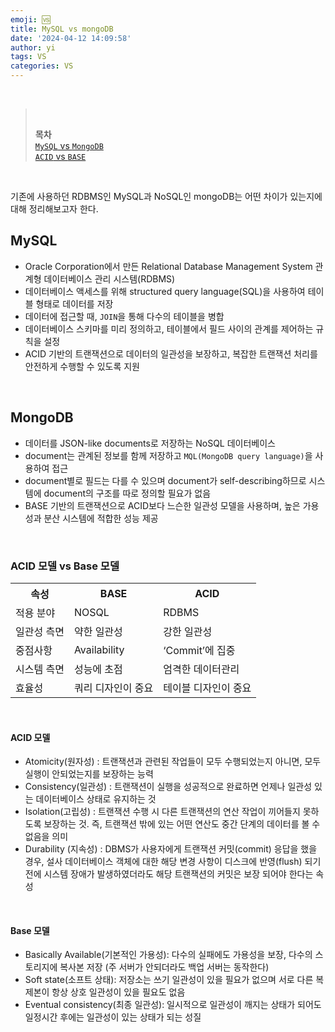 ```yaml
---
emoji: 🆚
title: MySQL vs mongoDB
date: '2024-04-12 14:09:58'
author: yi
tags: VS
categories: VS
---
```

<br>

> <br>
>
> **목차** <br>
> [`MySQL` vs `MongoDB`](#mysql) <br>
> [`ACID` vs `BASE`](#acid-모델-vs-base-모델)
> <br>

<br>

기존에 사용하던 RDBMS인 MySQL과 NoSQL인 mongoDB는 어떤 차이가 있는지에 대해 정리해보고자 한다.
<br>

## MySQL
- Oracle Corporation에서 만든 Relational Database Management System 관계형 데이터베이스 관리 시스템(RDBMS)
- 데이터베이스 액세스를 위해 structured query language(SQL)을 사용하여 테이블 형태로 데이터를 저장
- 데이터에 접근할 때, `JOIN`을 통해 다수의 테이블을 병합
- 데이터베이스 스키마를 미리 정의하고, 테이블에서 필드 사이의 관계를 제어하는 규칙을 설정
- ACID 기반의 트랜잭션으로 데이터의 일관성을 보장하고, 복잡한 트랜잭션 처리를 안전하게 수행할 수 있도록 지원
<br>

## MongoDB
- 데이터를 JSON-like documents로 저장하는 NoSQL 데이터베이스
- document는 관계된 정보를 함께 저장하고 `MQL(MongoDB query language)`을 사용하여 접근
- document별로 필드는 다를 수 있으며 document가 self-describing하므로 시스템에 document의 구조를 따로 정의할 필요가 없음
- BASE 기반의 트랜잭션으로 ACID보다 느슨한 일관성 모델을 사용하며, 높은 가용성과 분산 시스템에 적합한 성능 제공
<br>

### ACID 모델 vs Base 모델

<table>
    <tr>
        <th>속성</th>
        <th>BASE</th>
        <th>ACID</th>
    </tr>
    <tr>
        <td>적용 분야</td>
        <td>NOSQL</td>
        <td>RDBMS</td>
    </tr>
    <tr>
        <td>일관성 측면</td>
        <td>약한 일관성</td>
        <td>강한 일관성</td>
    </tr>
    <tr>
        <td>중점사항</td>
        <td>Availability</td>
        <td>‘Commit’에 집중</td>
    </tr>
    <tr>
        <td>시스템 측면</td>
        <td>성능에 초점</td>
        <td>엄격한 데이터관리</td>
    </tr>
    <tr>
        <td>효율성</td>
        <td>쿼리 디자인이 중요</td>
        <td>테이블 디자인이 중요</td>
    </tr>
</table>

<br>
<h4>ACID 모델</h4>

- Atomicity(원자성) : 트랜잭션과 관련된 작업들이 모두 수행되었는지 아니면, 모두 실행이 안되었는지를 보장하는 능력
- Consistency(일관성) : 트랜잭션이 실행을 성공적으로 완료하면 언제나 일관성 있는 데이터베이스 상태로 유지하는 것
- Isolation(고립성) : 트랜잭션 수행 시 다른 트랜잭션의 연산 작업이 끼어들지 못하도록 보장하는 것. 즉, 트랜잭션 밖에 있는 어떤 연산도 중간 단계의 데이터를 볼 수 없음을 의미
- Durability (지속성) : DBMS가 사용자에게 트랜잭션 커밋(commit) 응답을 했을 경우, 설사 데이터베이스 객체에 대한 해당 변경 사항이 디스크에 반영(flush) 되기 전에 시스템 장애가 발생하였더라도 해당 트랜잭션의 커밋은 보장 되어야 한다는 속성

<br>
<h4>Base 모델</h4>

- Basically Available(기본적인 가용성): 다수의 실패에도 가용성을 보장, 다수의 스토리지에 복사본 저장 (주 서버가 안되더라도 백업 서버는 동작한다)
- Soft state(소프트 상태): 저장소는 쓰기 일관성이 있을 필요가 없으며 서로 다른 복제본이 항상 상호 일관성이 있을 필요도 없음
- Eventual consistency(최종 일관성): 일시적으로 일관성이 깨지는 상태가 되어도 일정시간 후에는 일관성이 있는 상태가 되는 성질 


<br>
		
		
		
		
